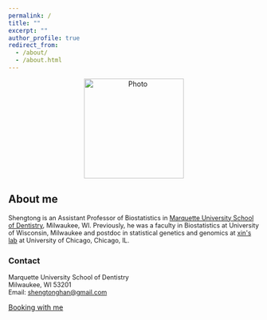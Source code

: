 ```yaml
---
permalink: /
title: ""
excerpt: ""
author_profile: true
redirect_from: 
  - /about/
  - /about.html
---
```


<p align="center">
  <img src="https://han16.github.io/shengtonghan.github.io/images/MU-dental.png?raw=true" alt="Photo" style="width: 200px;"/> 
</p>


##  About me 

<span style="font-size:0.9em;">  Shengtong is an Assistant Professor of Biostatistics in [Marquette University School of Dentistry](https://www.marquette.edu/dentistry/), Milwaukee, WI. Previously, he was a faculty in Biostatistics at University of Wisconsin, Milwaukee and postdoc in statistical genetics and genomics at  [xin's lab](http://xinhelab.org) at University of Chicago, Chicago, IL. </span>




### Contact

<span style="font-size:0.9em;"> Marquette University School of Dentistry<br> 
Milwaukee, WI  53201<br>
Email: shengtonghan@gmail.com</span>

<!-- Calendly link widget begin -->
<link href="https://assets.calendly.com/assets/external/widget.css" rel="stylesheet">
<script src="https://assets.calendly.com/assets/external/widget.js" type="text/javascript" async></script>
<a href="" onclick="Calendly.initPopupWidget({url: 'https://calendly.com/shengtonghan/30min'});return false;">Booking with me</a>
<!-- Calendly link widget end -->
